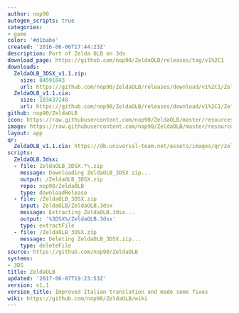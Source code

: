 ```yaml
---
author: nop90
autogen_scripts: true
categories:
- game
color: '#d1babe'
created: '2016-06-06T17:44:23Z'
description: Port of Zelda OLB on 3ds
download_page: https://github.com/nop90/ZeldaOLB/releases/tag/v1%2C1
downloads:
  ZeldaOLB_3DSX_v1.1.zip:
    size: 84591843
    url: https://github.com/nop90/ZeldaOLB/releases/download/v1%2C1/ZeldaOLB_3DSX_v1.1.zip
  ZeldaOLB_v1.1.cia:
    size: 103437248
    url: https://github.com/nop90/ZeldaOLB/releases/download/v1%2C1/ZeldaOLB_v1.1.cia
github: nop90/ZeldaOLB
icon: https://raw.githubusercontent.com/nop90/ZeldaOLB/master/resources/icon.png
image: https://raw.githubusercontent.com/nop90/ZeldaOLB/master/resources/banner.png
layout: app
qr:
  ZeldaOLB_v1.1.cia: https://db.universal-team.net/assets/images/qr/zeldaolb_v1.1.cia.png
scripts:
  ZeldaOLB.3dsx:
  - file: ZeldaOLB_3DSX.*\.zip
    message: Downloading ZeldaOLB_3DSX zip...
    output: /ZeldaOLB_3DSX.zip
    repo: nop90/ZeldaOLB
    type: downloadRelease
  - file: /ZeldaOLB_3DSX.zip
    input: ZeldaOLB/ZeldaOLB.3dsx
    message: Extracting ZeldaOLB.3dsx...
    output: '%3DSX%/ZeldaOLB.3dsx'
    type: extractFile
  - file: /ZeldaOLB_3DSX.zip
    message: Deleting ZeldaOLB_3DSX.zip...
    type: deleteFile
source: https://github.com/nop90/ZeldaOLB
systems:
- 3DS
title: ZeldaOLB
updated: '2017-06-07T19:23:53Z'
version: v1,1
version_title: Improved Italian translation and made some fixes
wiki: https://github.com/nop90/ZeldaOLB/wiki
---
```

